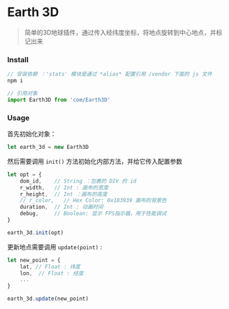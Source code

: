 # Earth 3D

> 简单的3D地球插件，通过传入经纬度坐标，将地点旋转到中心地点，并标记出来

### Install

```javascript
// 安装依赖 ：'stats' 模块是通过 *alias* 配置引用 /vendor 下面的 js 文件
npm i

// 引用对象
import Earth3D from 'com/Earth3D'
```

### Usage

首先初始化对象：

```javascript
let earth_3d = new Earth3D
```

然后需要调用 `init()` 方法初始化内部方法，并给它传入配置参数

```javascript
let opt = {
    dom_id,    // String ：包裹的 DIV 的 id
    r_width,   // Int : 画布的宽度
    r_height,  // Int ：画布的高度
    // r_color,   // Hex Color: 0x183939 画布的背景色
    duration,  // Int : 动画时间
    debug,     // Boolean: 显示 FPS指示器，用于性能调试
}

earth_3d.init(opt)
```

更新地点需要调用 `update(point)` :

```javascript
let new_point = {
    lat, // Float : 纬度
    lon,  // Float : 经度
    ...
}

earth_3d.update(new_point)
```

